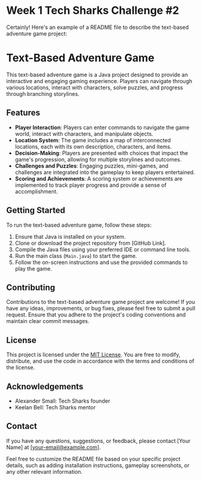 # Week 1 Tech Sharks Challenge #2

Certainly! Here's an example of a README file to describe the text-based adventure game project:

# Text-Based Adventure Game

This text-based adventure game is a Java project designed to provide an interactive and engaging gaming experience. Players can navigate through various locations, interact with characters, solve puzzles, and progress through branching storylines.

## Features

- **Player Interaction**: Players can enter commands to navigate the game world, interact with characters, and manipulate objects.
- **Location System**: The game includes a map of interconnected locations, each with its own description, characters, and items.
- **Decision-Making**: Players are presented with choices that impact the game's progression, allowing for multiple storylines and outcomes.
- **Challenges and Puzzles**: Engaging puzzles, mini-games, and challenges are integrated into the gameplay to keep players entertained.
- **Scoring and Achievements**: A scoring system or achievements are implemented to track player progress and provide a sense of accomplishment.

## Getting Started

To run the text-based adventure game, follow these steps:

1. Ensure that Java is installed on your system.
2. Clone or download the project repository from [GitHub Link].
3. Compile the Java files using your preferred IDE or command line tools.
4. Run the main class (`Main.java`) to start the game.
5. Follow the on-screen instructions and use the provided commands to play the game.

## Contributing

Contributions to the text-based adventure game project are welcome! If you have any ideas, improvements, or bug fixes, please feel free to submit a pull request. Ensure that you adhere to the project's coding conventions and maintain clear commit messages.

## License

This project is licensed under the [MIT License](link-to-license-file). You are free to modify, distribute, and use the code in accordance with the terms and conditions of the license.

## Acknowledgements

- Alexander Small: Tech Sharks founder
- Keelan Bell: Tech Sharks mentor

## Contact

If you have any questions, suggestions, or feedback, please contact [Your Name] at [your-email@example.com].

Feel free to customize the README file based on your specific project details, such as adding installation instructions, gameplay screenshots, or any other relevant information.
